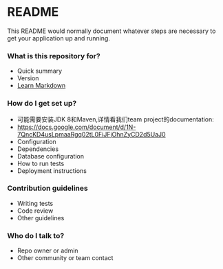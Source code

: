 # README #

This README would normally document whatever steps are necessary to get your application up and running.

### What is this repository for? ###

* Quick summary
* Version
* [Learn Markdown](https://bitbucket.org/tutorials/markdowndemo)

### How do I get set up? ###

* 可能需要安装JDK 8和Maven,详情看我们team project的documentation: 
* https://docs.google.com/document/d/1N-7QncKD4usLpmaaRgq02tL0FiJFjOhnZyCD2d5UaJ0
* Configuration
* Dependencies
* Database configuration
* How to run tests
* Deployment instructions



### Contribution guidelines ###

* Writing tests
* Code review
* Other guidelines

### Who do I talk to? ###

* Repo owner or admin
* Other community or team contact
